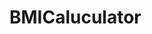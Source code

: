 
# BMICaluculator


<mov src="https://github.com/testuroo/BMICaluculator/assets/145014365/aeea3725-ce6a-4d22-8a6b-a5ce12a48cd4" width="198px" height="400">





